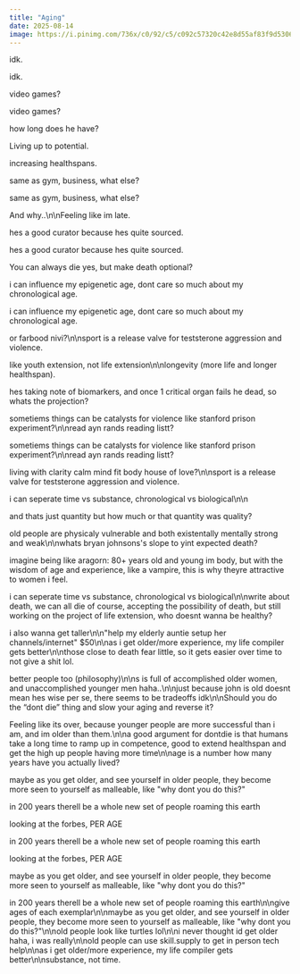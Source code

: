 ```yaml
---
title: "Aging"
date: 2025-08-14
image: https://i.pinimg.com/736x/c0/92/c5/c092c57320c42e8d55af83f9d5306314.jpg
---
```


idk.

idk.

video games?

video games?

how long does he have?

Living up to potential.

increasing healthspans.

same as gym, business, what else?

same as gym, business, what else?

And why..\n\nFeeling like im late.

hes a good curator because hes quite sourced.

hes a good curator because hes quite sourced.

You can always die yes, but make death optional?

i can influence my epigenetic age, dont care so much about my chronological age.

i can influence my epigenetic age, dont care so much about my chronological age.

or farbood nivi?\n\nsport is a release valve for teststerone aggression and violence.

like youth extension, not life extension\n\nlongevity (more life and longer healthspan).

hes taking note of biomarkers, and once 1 critical organ fails he dead, so whats the projection?

sometiems things can be catalysts for violence like stanford prison experiment?\n\nread ayn rands reading listt?

sometiems things can be catalysts for violence like stanford prison experiment?\n\nread ayn rands reading listt?

living with clarity calm mind fit body house of love?\n\nsport is a release valve for teststerone aggression and violence.

i can seperate time vs substance, chronological vs biological\n\n

and thats just quantity but how much or that quantity was quality?

old people are physicaly vulnerable and both existentally mentally strong and weak\n\nwhats bryan johnsons's slope to yint expected death?

imagine being like aragorn: 80+ years old and young im body, but with the wisdom of age and experience, like a vampire, this is why theyre attractive to women i feel.

i can seperate time vs substance, chronological vs biological\n\nwrite about death, we can all die of course, accepting the possibility of death, but still working on the project of life extension, who doesnt wanna be healthy?

i also wanna get taller\n\n"help my elderly auntie setup her channels/internet" $50\n\nas i get older/more experience, my life compiler gets better\n\nthose close to death fear little, so it gets easier over time to not give a shit lol.

better people too (philosophy)\n\ns is full of accomplished older women, and unaccomplished younger men haha..\n\njust because john is old doesnt mean hes wise per se, there seems to be tradeoffs idk\n\nShould you do the “dont die” thing and slow your aging and reverse it?

Feeling like its over, because younger people are more successful than i am, and im older than them.\n\na good argument for dontdie is that humans take a long time to ramp up in competence, good to extend healthspan and get the high up people having more time\n\nage is a number how many years have you actually lived?

maybe as you get older, and see yourself in older people, they become more seen to yourself as malleable, like "why dont you do this?"

in 200 years therell be a whole new set of people roaming this earth

looking at the forbes, PER AGE

in 200 years therell be a whole new set of people roaming this earth

looking at the forbes, PER AGE

maybe as you get older, and see yourself in older people, they become more seen to yourself as malleable, like "why dont you do this?"

in 200 years therell be a whole new set of people roaming this earth\n\ngive ages of each exemplar\n\nmaybe as you get older, and see yourself in older people, they become more seen to yourself as malleable, like "why dont you do this?"\n\nold people look like turtles lol\n\ni never thought id get older haha, i was really\n\nold people can use skill.supply to get in person tech help\n\nas i get older/more experience, my life compiler gets better\n\nsubstance, not time.
